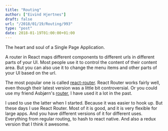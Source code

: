 ```yaml
---
title: "Routing"
author: ["Eivind Hjertnes"]
draft: false
url: "/2018/01/19/Routing/993"
type: "post"
date: 2018-01-19T01:00:00+01:00
---
```


The heart and soul of a Single Page Application.

A router in React maps different components to different urls in
different parts of your UI. Most people use it to control the content of
their content area. But you can also use it to change the menu items and
other parts of your UI based on the url.

The most popular one is called
[react-router](https://github.com/ReactTraining/react-router). React
Router works fairly well, even though their latest version was a little
bit controversial. Or you could use my friend Asbjørn's
[router](https://github.com/asbjornenge/tiny-react-router), I have
used it a lot in the past.

I used to use the latter when I started. Because it was easier to hook
up. But these days I use React Router. Most of it is good, and it is
very flexible for large apps. And you have different versions of it for
different uses. Everything from regular routing, to hash to react
native. And also a redux version that I think it awesome.

